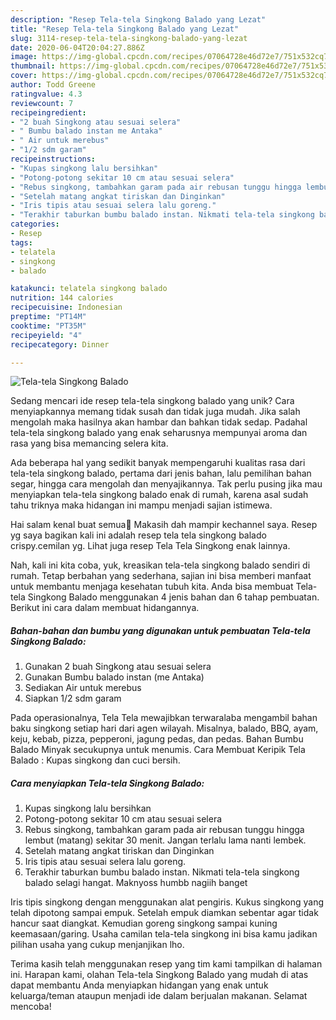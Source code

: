 ```yaml
---
description: "Resep Tela-tela Singkong Balado yang Lezat"
title: "Resep Tela-tela Singkong Balado yang Lezat"
slug: 3114-resep-tela-tela-singkong-balado-yang-lezat
date: 2020-06-04T20:04:27.886Z
image: https://img-global.cpcdn.com/recipes/07064728e46d72e7/751x532cq70/tela-tela-singkong-balado-foto-resep-utama.jpg
thumbnail: https://img-global.cpcdn.com/recipes/07064728e46d72e7/751x532cq70/tela-tela-singkong-balado-foto-resep-utama.jpg
cover: https://img-global.cpcdn.com/recipes/07064728e46d72e7/751x532cq70/tela-tela-singkong-balado-foto-resep-utama.jpg
author: Todd Greene
ratingvalue: 4.3
reviewcount: 7
recipeingredient:
- "2 buah Singkong atau sesuai selera"
- " Bumbu balado instan me Antaka"
- " Air untuk merebus"
- "1/2 sdm garam"
recipeinstructions:
- "Kupas singkong lalu bersihkan"
- "Potong-potong sekitar 10 cm atau sesuai selera"
- "Rebus singkong, tambahkan garam pada air rebusan tunggu hingga lembut (matang) sekitar 30 menit. Jangan terlalu lama nanti lembek."
- "Setelah matang angkat tiriskan dan Dinginkan"
- "Iris tipis atau sesuai selera lalu goreng."
- "Terakhir taburkan bumbu balado instan. Nikmati tela-tela singkong balado selagi hangat. Maknyoss humbb nagiih banget"
categories:
- Resep
tags:
- telatela
- singkong
- balado

katakunci: telatela singkong balado 
nutrition: 144 calories
recipecuisine: Indonesian
preptime: "PT14M"
cooktime: "PT35M"
recipeyield: "4"
recipecategory: Dinner

---
```



![Tela-tela Singkong Balado](https://img-global.cpcdn.com/recipes/07064728e46d72e7/751x532cq70/tela-tela-singkong-balado-foto-resep-utama.jpg)

Sedang mencari ide resep tela-tela singkong balado yang unik? Cara menyiapkannya memang tidak susah dan tidak juga mudah. Jika salah mengolah maka hasilnya akan hambar dan bahkan tidak sedap. Padahal tela-tela singkong balado yang enak seharusnya mempunyai aroma dan rasa yang bisa memancing selera kita.

Ada beberapa hal yang sedikit banyak mempengaruhi kualitas rasa dari tela-tela singkong balado, pertama dari jenis bahan, lalu pemilihan bahan segar, hingga cara mengolah dan menyajikannya. Tak perlu pusing jika mau menyiapkan tela-tela singkong balado enak di rumah, karena asal sudah tahu triknya maka hidangan ini mampu menjadi sajian istimewa.

Hai salam kenal buat semua🤗 Makasih dah mampir kechannel saya. Resep yg saya bagikan kali ini adalah resep tela tela singkong balado crispy.cemilan yg. Lihat juga resep Tela Tela Singkong enak lainnya.


Nah, kali ini kita coba, yuk, kreasikan tela-tela singkong balado sendiri di rumah. Tetap berbahan yang sederhana, sajian ini bisa memberi manfaat untuk membantu menjaga kesehatan tubuh kita. Anda bisa membuat Tela-tela Singkong Balado menggunakan 4 jenis bahan dan 6 tahap pembuatan. Berikut ini cara dalam membuat hidangannya.

<!--inarticleads1-->

##### Bahan-bahan dan bumbu yang digunakan untuk pembuatan Tela-tela Singkong Balado:

1. Gunakan 2 buah Singkong atau sesuai selera
1. Gunakan  Bumbu balado instan (me Antaka)
1. Sediakan  Air untuk merebus
1. Siapkan 1/2 sdm garam


Pada operasionalnya, Tela Tela mewajibkan terwaralaba mengambil bahan baku singkong setiap hari dari agen wilayah. Misalnya, balado, BBQ, ayam, keju, kebab, pizza, pepperoni, jagung pedas, dan pedas. Bahan Bumbu Balado Minyak secukupnya untuk menumis. Cara Membuat Keripik Tela Balado : Kupas singkong dan cuci bersih. 

<!--inarticleads2-->

##### Cara menyiapkan Tela-tela Singkong Balado:

1. Kupas singkong lalu bersihkan
1. Potong-potong sekitar 10 cm atau sesuai selera
1. Rebus singkong, tambahkan garam pada air rebusan tunggu hingga lembut (matang) sekitar 30 menit. Jangan terlalu lama nanti lembek.
1. Setelah matang angkat tiriskan dan Dinginkan
1. Iris tipis atau sesuai selera lalu goreng.
1. Terakhir taburkan bumbu balado instan. Nikmati tela-tela singkong balado selagi hangat. Maknyoss humbb nagiih banget


Iris tipis singkong dengan menggunakan alat pengiris. Kukus singkong yang telah dipotong sampai empuk. Setelah empuk diamkan sebentar agar tidak hancur saat diangkat. Kemudian goreng singkong sampai kuning keemasaan/garing. Usaha camilan tela-tela singkong ini bisa kamu jadikan pilihan usaha yang cukup menjanjikan lho. 

Terima kasih telah menggunakan resep yang tim kami tampilkan di halaman ini. Harapan kami, olahan Tela-tela Singkong Balado yang mudah di atas dapat membantu Anda menyiapkan hidangan yang enak untuk keluarga/teman ataupun menjadi ide dalam berjualan makanan. Selamat mencoba!
